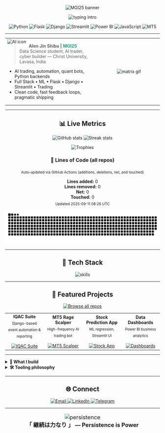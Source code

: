 <!-- README.md for github.com/mgi25 -->

<!-- ─────────────────────────── HEADER / BANNER ─────────────────────────── -->
<p align="center">
  <img src="https://capsule-render.vercel.app/api?type=rect&color=0:232526,100:16A085&height=170&section=header&text=MGI25%20Terminal%20%E3%80%8C%20%E2%97%8B%E2%97%8B%E3%80%8D&fontSize=50&fontAlignY=60&fontColor=E5FF70&desc=Algorithmic%20Craftsman%20%7C%20AI%20Automator%20%7C%20Full%20Stack%20Cyborg&descAlign=60&descAlignY=80&animation=fadeIn" alt="MGI25 banner" />
</p>

<p align="center">
  <img src="https://readme-typing-svg.demolab.com?font=Fira+Mono&pause=800&color=16A085&width=600&lines=%F0%9F%8F%B7+Welcome+to+the+Cyber+Matrix;Building+the+future+with+Code+%E2%9C%A8+AI+%E2%9C%A8+Trading;Python+Backends+%7C+Django+%7C+Flask+%7C+Streamlit" alt="typing intro" />
</p>

<!-- ─────────────────────────── QUICK BADGES ─────────────────────────── -->
<p align="center">
  <img src="https://img.shields.io/badge/-Python-181825?style=for-the-badge&logo=python" alt="Python" />
  <img src="https://img.shields.io/badge/-Flask-232526?style=for-the-badge&logo=flask" alt="Flask" />
  <img src="https://img.shields.io/badge/-Django-232526?style=for-the-badge&logo=django" alt="Django" />
  <img src="https://img.shields.io/badge/-Streamlit-16A085?style=for-the-badge&logo=streamlit" alt="Streamlit" />
  <img src="https://img.shields.io/badge/-PowerBI-181825?style=for-the-badge&logo=powerbi" alt="Power BI" />
  <img src="https://img.shields.io/badge/-JavaScript-232526?style=for-the-badge&logo=javascript" alt="JavaScript" />
  <img src="https://img.shields.io/badge/-MT5-16A085?style=for-the-badge" alt="MT5" />
</p>

---

<!-- ─────────────────────────── ABOUT ─────────────────────────── -->
<table align="center">
<tr>
<td width="60%">

<img src="https://img.icons8.com/nolan/64/artificial-intelligence.png" align="left" width="70" alt="AI icon" />

<blockquote>
<b>Alen Jin Shibu | <span style="color:#16A085">MGI25</span></b><br/>
Data Science student, AI trader, cyber builder — Christ University, Lavasa, India
</blockquote>

<ul>
  <li>AI trading, automation, quant bots, Python backends</li>
  <li>Full Stack • ML • Flask • Django • Streamlit • Trading</li>
  <li>Clean code, fast feedback loops, pragmatic shipping</li>
</ul>

</td>
<td width="40%" align="center">
  <img src="https://user-images.githubusercontent.com/43414928/132893049-44b22ca3-0151-4383-99c3-eeb6eaa8a905.gif" width="220" alt="matrix gif"/>
</td>
</tr>
</table>

---

<!-- ─────────────────────────── LIVE COUNTERS ─────────────────────────── -->
<h2 align="center">📊 Live Metrics</h2>

<p align="center">
  <img src="https://github-readme-stats.vercel.app/api?username=mgi25&show_icons=true&theme=radical&hide_border=true" width="46%" alt="GitHub stats"/>
  <img src="https://github-readme-streak-stats.herokuapp.com?user=mgi25&theme=tokyonight&hide_border=true" width="46%" alt="Streak stats"/>
</p>

<p align="center">
  <img src="https://github-profile-trophy.vercel.app/?username=mgi25&theme=matrix&column=7&no-frame=true" alt="Trophies"/>
</p>

<!-- 🔴 LOC SECTION UPDATED BY WORKFLOW -->
<h3 align="center">🧮 Lines of Code (all repos)</h3>
<p align="center">
  <sub>Auto-updated via GitHub Actions (additions, deletions, net, and touched)</sub>
</p>

<div align="center">

<!-- LOC:START -->
<div align="center">
<b>Lines added:</b> 0  <br/>
<b>Lines removed:</b> 0  <br/>
<b>Net:</b> 0  <br/>
<b>Touched:</b> 0  <br/>
<sub>Updated 2025-09-11 08:26 UTC</sub></div>
<!-- LOC:END -->

</div>

<p align="center">
  <img src="https://raw.githubusercontent.com/mgi25/mgi25/main/output/github-contribution-grid-snake.svg" alt="contribution snake animation" />
</p>

---

<!-- ─────────────────────────── TECH STACK ─────────────────────────── -->
<h2 align="center">💾 Tech Stack</h2>
<p align="center">
  <img src="https://skillicons.dev/icons?i=py,flask,django,fastapi,js,react,html,css,postgres,mysql,sqlite,redis,git,github,linux,vscode,streamlit,pandas,numpy,matplotlib,plotly,powershell,bash,docker&theme=dark" alt="skills" />
</p>

---

<!-- ─────────────────────────── PROJECTS ─────────────────────────── -->
<h2 align="center">🚀 Featured Projects</h2>

<p align="center">
  <a href="https://github.com/mgi25?tab=repositories" target="_blank">
    <img src="https://img.shields.io/badge/Browse%20All%20Repositories-16A085?style=for-the-badge&logo=github&logoColor=white" alt="Browse all repos"/>
  </a>
</p>

<table align="center">
<tr>
<td align="center" width="25%">
  <b>IQAC Suite</b><br/>
  <sub>Django-based event automation & reporting</sub><br/><br/>
  <a href="https://github.com/mgi25/IQAC-Suite">
    <img src="https://img.shields.io/badge/Open%20Repo-232526?style=for-the-badge&logo=github" alt="IQAC Suite"/>
  </a>
</td>
<td align="center" width="25%">
  <b>MT5 Rage Scalper</b><br/>
  <sub>High-frequency AI trading bot</sub><br/><br/>
  <a href="https://github.com/mgi25?tab=repositories&q=scalper">
    <img src="https://img.shields.io/badge/Open%20Repo-232526?style=for-the-badge&logo=github" alt="MT5 Scalper"/>
  </a>
</td>
<td align="center" width="25%">
  <b>Stock Prediction App</b><br/>
  <sub>ML regression, Streamlit UI</sub><br/><br/>
  <a href="https://github.com/mgi25?tab=repositories&q=stock">
    <img src="https://img.shields.io/badge/Open%20Repo-232526?style=for-the-badge&logo=github" alt="Stock App"/>
  </a>
</td>
<td align="center" width="25%">
  <b>Data Dashboards</b><br/>
  <sub>Power BI business analytics</sub><br/><br/>
  <a href="https://github.com/mgi25?tab=repositories&q=dashboard">
    <img src="https://img.shields.io/badge/Open%20Repo-232526?style=for-the-badge&logo=github" alt="Dashboards"/>
  </a>
</td>
</tr>
</table>

---

<!-- ─────────────────────────── DETAILS / WHAT I DO ─────────────────────────── -->
<details>
<summary><b>🧠 What I build</b></summary>

- Ultra-fast Python backends (Flask/FastAPI/Django)
- Quant & execution bots (MT5), live telemetry & risk controls
- Streamlit tools & internal dashboards
- CI/CD, testing, and clean automation (Actions)
</details>

<details>
<summary><b>🛠️ Tooling philosophy</b></summary>

- Small, composable modules | clear logs | typed code  
- Deterministic builds | pinned deps | fast feedback  
- Actionable monitoring over vanity metrics
</details>

---

<!-- ─────────────────────────── CONNECT ─────────────────────────── -->
<h2 align="center">🌐 Connect</h2>
<p align="center">
  <a href="mailto:alenjinmgi@gmail.com">
    <img src="https://img.shields.io/badge/Email-D14836?style=for-the-badge&logo=gmail&logoColor=white" alt="Email"/>
  </a>
  <a href="https://www.linkedin.com/in/alenjin">
    <img src="https://img.shields.io/badge/LinkedIn-16A085?style=for-the-badge&logo=linkedin" alt="LinkedIn"/>
  </a>
  <a href="https://t.me/alenjinmgi">
    <img src="https://img.shields.io/badge/Telegram-232526?style=for-the-badge&logo=telegram" alt="Telegram"/>
  </a>
</p>

---

<p align="center" style="font-size: 1.3em;">
  <img src="https://media.giphy.com/media/3oKIPwoeGErMmaI43C/giphy.gif" width="80" alt="persistence"/>
  <br/>
  <b>「 継続は力なり 」 — Persistence is Power</b>
</p>
